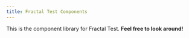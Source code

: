 ```yaml
---
title: Fractal Test Components
---
```

This is the component library for Fractal Test. **Feel free to look around!**